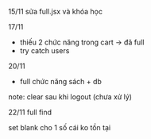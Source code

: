 15/11 sửa full.jsx và khóa học 

17/11 
+ thiếu 2 chức năng trong cart -> đã full
+ try catch users

20/11
+ full chức năng sách + db

note: clear sau khi logout (chưa xử lý)

22/11
full find

set blank cho 1 số cái ko tồn tại
